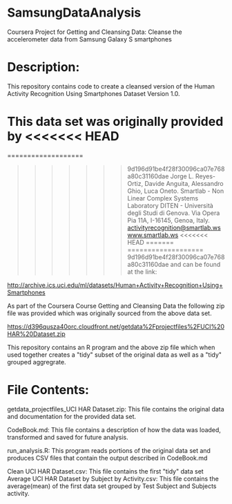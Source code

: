 SamsungDataAnalysis
===================

Coursera Project for Getting and Cleansing Data: Cleanse the accelerometer data from Samsung Galaxy S smartphones


Description:
===================
This repository contains code to create a cleansed version of the Human Activity Recognition Using Smartphones Dataset Version 1.0.  

This data set was originally provided by
<<<<<<< HEAD
=======
  ===================
>>>>>>> 9d196d91be4f28f30096ca07e768a80c31160dae
  Jorge L. Reyes-Ortiz, Davide Anguita, Alessandro Ghio, Luca Oneto.
  Smartlab - Non Linear Complex Systems Laboratory
  DITEN - Università degli Studi di Genova.
  Via Opera Pia 11A, I-16145, Genoa, Italy.
  activityrecognition@smartlab.ws
  www.smartlab.ws
<<<<<<< HEAD
=======
  ===================
>>>>>>> 9d196d91be4f28f30096ca07e768a80c31160dae
and can be found at the link:

http://archive.ics.uci.edu/ml/datasets/Human+Activity+Recognition+Using+Smartphones

As part of the Coursera Course Getting and Cleansing Data the following zip file was provided which was originally sourced from the above data set.

https://d396qusza40orc.cloudfront.net/getdata%2Fprojectfiles%2FUCI%20HAR%20Dataset.zip 

This repository contains an R program and the above zip file which when used together creates a "tidy" subset of the original data as well as a "tidy" grouped aggregrate.  

File Contents:
===================
getdata_projectfiles_UCI HAR Dataset.zip: This file contains the original data and documentation for the provided data set.

CodeBook.md: This file contains a description of how the data was loaded, transformed and saved for future analysis.

run_analysis.R: This program reads portions of the original data set and produces CSV files that contain the output described in  CodeBook.md

Clean UCI HAR Dataset.csv: This file contains the first "tidy" data set
Average UCI HAR Dataset by Subject by Activity.csv: This file contains the average(mean) of the first data set grouped by Test Subject and Subjects activity.

